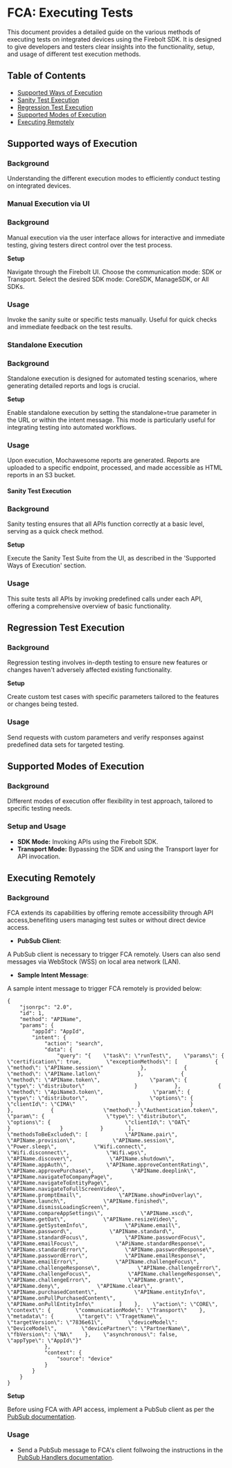 # FCA: Executing Tests

This document provides a detailed guide on the various methods of executing tests on integrated devices using the Firebolt SDK. It is designed to give developers and testers clear insights into the functionality, setup, and usage of different test execution methods.

## Table of Contents

- [Supported Ways of Execution](#supported-ways-of-execution)
- [Sanity Test Execution](#sanity-test-execution)
- [Regression Test Execution](#regression-test-execution)
- [Supported Modes of Execution](#supported-modes-of-execution)
- [Executing Remotely](#executing-remotely)


## Supported ways of Execution

### Background

Understanding the different execution modes to efficiently conduct testing on integrated devices. 

### Manual Execution via UI
### Background
Manual execution via the user interface allows for interactive and immediate testing, giving testers direct control over the test process.

**Setup**

Navigate through the Firebolt UI.
Choose the communication mode: SDK or Transport.
Select the desired SDK mode: CoreSDK, ManageSDK, or All SDKs.

### Usage

Invoke the sanity suite or specific tests manually.
Useful for quick checks and immediate feedback on the test results.

### Standalone Execution

### Background

Standalone execution is designed for automated testing scenarios, where generating detailed reports and logs is crucial.

**Setup**

Enable standalone execution by setting the standalone=true parameter in the URL or within the intent message.
This mode is particularly useful for integrating testing into automated workflows.

### Usage

Upon execution, Mochawesome reports are generated.
Reports are uploaded to a specific endpoint, processed, and made accessible as HTML reports in an S3 bucket.



#### Sanity Test Execution

### Background

Sanity testing ensures that all APIs function correctly at a basic level, serving as a quick check method.

**Setup**

Execute the Sanity Test Suite from the UI, as described in the 'Supported Ways of Execution' section.

### Usage

This suite tests all APIs by invoking predefined calls under each API, offering a comprehensive overview of basic functionality.

## Regression Test Execution

### Background

Regression testing involves in-depth testing to ensure new features or changes haven't adversely affected existing functionality.

**Setup**

Create custom test cases with specific parameters tailored to the features or changes being tested.

### Usage

Send requests with custom parameters and verify responses against predefined data sets for targeted testing.

## Supported Modes of Execution

### Background

Different modes of execution offer flexibility in test approach, tailored to specific testing needs.

### Setup and Usage

- **SDK Mode:** Invoking APIs using the Firebolt SDK.
- **Transport Mode:** Bypassing the SDK and using the Transport layer for API invocation.


## Executing Remotely

### Background

FCA extends its capabilities by offering remote accessibility through API access,benefiting users managing test suites or without direct device access.

- **PubSub Client**: 

A PubSub client is necessary to trigger FCA remotely.
Users can also send messages via WebStock (WSS) on local area network (LAN).

- **Sample Intent Message**:

A sample intent message to trigger FCA remotely is provided below:

```
{
    "jsonrpc": "2.0",
    "id": 1,
    "method": "APIName",
    "params": {
        "appId": "AppId",
        "intent": {
            "action": "search",
            "data": {
                "query": "{    \"task\": \"runTest\",    \"params\": {        \"certification\": true,        \"exceptionMethods\": [            {                \"method\": \"APIName.session\"            },            {                \"method\": \"APIName.latlon\"            },            {                \"method\": \"APIName.token\",                \"param\": {                    \"type\": \"distributor\"                }            },            {                \"method\": \"ApiName3.token\",                \"param\": {                    \"type\": \"distributor\",                    \"options\": {                        \"clientId\": \"CIMA\"                    }                }            },            {                \"method\": \"Authentication.token\",                \"param\": {                    \"type\": \"distributor\",                    \"options\": {                        \"clientId\": \"OAT\"                    }                }            }        ],        \"methodsToBeExcluded\": [            \"APIName.pair\",            \"APIName.provision\",            \"APIName.session\",            \"Power.sleep\",            \"Wifi.connect\",            \"Wifi.disconnect\",            \"Wifi.wps\",            \"APIName.discover\",            \"APIName.shutdown\",            \"APIName.appAuth\",            \"APIName.approveContentRating\",            \"APIName.approvePurchase\",            \"APIName.deeplink\",            \"APIName.navigateToCompanyPage\",            \"APIName.navigateToEntityPage\",            \"APIName.navigateToFullScreenVideo\",            \"APIName.promptEmail\",            \"APIName.showPinOverlay\",            \"APIName.launch\",            \"APIName.finished\",            \"APIName.dismissLoadingScreen\",            \"APIName.compareAppSettings\",            \"APIName.xscd\",            \"APIName.getOat\",            \"APIName.resizeVideo\",            \"APIName.getSystemInfo\",            \"APiName.email\",            \"APIName.password\",            \"APIName.standard\",            \"APIName.standardFocus\",            \"APIName.passwordFocus\",            \"APIName.emailFocus\",            \"APiName.standardResponse\",            \"APIName.standardError\",            \"APIName.passwordResponse\",            \"APIName.passwordError\",            \"APIName.emailResponse\",            \"APiName.emailError\",            \"APIName.challengeFocus\",            \"APIName.challengeResponse\",            \"APIName.challengeError\",            \"APIName.challengeFocus\",            \"APIName.challengeResponse\",            \"APIName.challengeError\",            \"APIName.grant\",            \"APIName.deny\",            \"APIName.clear\",            \"APIName.purchasedContent\",            \"APIName.entityInfo\",            \"APIName.onPullPurchasedContent\",            \"APIName.onPullEntityInfo\"        ]    },    \"action\": \"CORE\",    \"context\": {        \"communicationMode\": \"Transport\"    },    \"metadata\": {        \"target\": \"TragetName\",        \"targetVersion\": \"7836e61\",        \"deviceModel\": \"DeviceModel\",        \"devicePartner\": \"PartnerName\",        \"fbVersion\": \"NA\"    },    \"asynchronous\": false,    \"appType\": \"AppId\"}"
            },
            "context": {
                "source": "device"
            }
        }
    }
}
```

**Setup**

Before using FCA with API access, implement a PubSub client as per the [PubSub documentation](plugins/PubSub.md).

### Usage

- Send a PubSub message to FCA's client follwoing the instructions in the [PubSub Handlers documentation](pubSubHandlers/PubSubHandlers.md).
